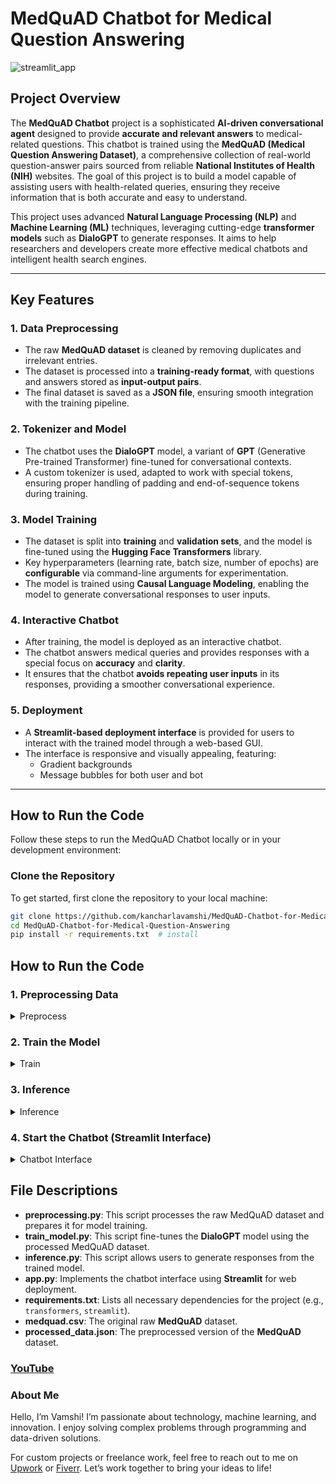 # **MedQuAD Chatbot for Medical Question Answering**

![streamlit_app](https://github.com/user-attachments/assets/35d26d46-089d-4662-bf48-07a0f0340ef2)

## **Project Overview**
The **MedQuAD Chatbot** project is a sophisticated **AI-driven conversational agent** designed to provide **accurate and relevant answers** to medical-related questions. This chatbot is trained using the **MedQuAD (Medical Question Answering Dataset)**, a comprehensive collection of real-world question-answer pairs sourced from reliable **National Institutes of Health (NIH)** websites. The goal of this project is to build a model capable of assisting users with health-related queries, ensuring they receive information that is both accurate and easy to understand.

This project uses advanced **Natural Language Processing (NLP)** and **Machine Learning (ML)** techniques, leveraging cutting-edge **transformer models** such as **DialoGPT** to generate responses. It aims to help researchers and developers create more effective medical chatbots and intelligent health search engines.

---

## **Key Features**

### 1. **Data Preprocessing**
- The raw **MedQuAD dataset** is cleaned by removing duplicates and irrelevant entries.
- The dataset is processed into a **training-ready format**, with questions and answers stored as **input-output pairs**.
- The final dataset is saved as a **JSON file**, ensuring smooth integration with the training pipeline.

### 2. **Tokenizer and Model**
- The chatbot uses the **DialoGPT** model, a variant of **GPT** (Generative Pre-trained Transformer) fine-tuned for conversational contexts.
- A custom tokenizer is used, adapted to work with special tokens, ensuring proper handling of padding and end-of-sequence tokens during training.

### 3. **Model Training**
- The dataset is split into **training** and **validation sets**, and the model is fine-tuned using the **Hugging Face Transformers** library.
- Key hyperparameters (learning rate, batch size, number of epochs) are **configurable** via command-line arguments for experimentation.
- The model is trained using **Causal Language Modeling**, enabling the model to generate conversational responses to user inputs.

### 4. **Interactive Chatbot**
- After training, the model is deployed as an interactive chatbot.
- The chatbot answers medical queries and provides responses with a special focus on **accuracy** and **clarity**.
- It ensures that the chatbot **avoids repeating user inputs** in its responses, providing a smoother conversational experience.

### 5. **Deployment**
- A **Streamlit-based deployment interface** is provided for users to interact with the trained model through a web-based GUI.
- The interface is responsive and visually appealing, featuring:
  - Gradient backgrounds
  - Message bubbles for both user and bot

---

## **How to Run the Code**

Follow these steps to run the MedQuAD Chatbot locally or in your development environment:

###  **Clone the Repository**
   To get started, first clone the repository to your local machine:
   
   ```bash
   git clone https://github.com/kancharlavamshi/MedQuAD-Chatbot-for-Medical-Question-Answering.git
   cd MedQuAD-Chatbot-for-Medical-Question-Answering
   pip install -r requirements.txt  # install
   ```
## How to Run the Code

### 1. **Preprocessing Data**
<details>
<summary>Preprocess</summary>

The **preprocess.py** script processes the raw MedQuAD dataset by removing duplicates and irrelevant entries. It saves the preprocessed dataset in a JSON file format, ready to be used for training.

To run the preprocessing script, use the following command:
```b
python preprocess.py --input_data /path/to/medquad.csv --output_data processed_data.json
```
- `--input_data`: Path to the raw **MedQuAD** CSV dataset.
- `--output_data`: Path to save the preprocessed dataset in **JSON** format.

This script removes duplicates and prepares the dataset for model training.
</details>

### 2. **Train the Model**
<details>
<summary>Train</summary>

The **train_model.py** script fine-tunes the **DialoGPT** model on the processed MedQuAD dataset. The training script is configurable through command-line arguments, allowing you to modify hyperparameters such as epochs, batch size, and learning rate.

To start training, run the following command:
```
python train_model.py --epochs 30 --batch_size 8 --learning_rate 5e-5 --save_model True --save_path ./models/medquad_model --validation_size 0.1
```
- `--epochs`: Number of training epochs.
- `--batch_size`: The batch size used for training.
- `--learning_rate`: Learning rate for the optimizer.
- `--save_model`: Option to save the trained model after training.
- `--save_path`: Path where the model will be saved.
- `--validation_size`: Fraction of data used for validation during training.

This will start the training process using **Causal Language Modeling** and save the fine-tuned model for later use.
</details>

### 3. **Inference**
<details>
<summary>Inference</summary>

Once the model is trained, the **inference.py** script allows you to interact with the trained model and generate responses to user inputs. The script loads the model and tokenizer, processes the user input, and returns a response based on the trained model.

Run the following command to interact with the trained model:
```
python chatbot_inference.py --model_path /path/to/medquad_model --user_input "What are the symptoms of Glaucoma?"
```
- `--model_path`: Path to the trained **DialoGPT** model.
- `--user_input`: The medical question you want the chatbot to respond to.

This script will generate a response based on the trained model's understanding of the input.
</details>

### 4. **Start the Chatbot (Streamlit Interface)**
<details>
<summary>Chatbot Interface</summary>
Once the model is trained, you can interact with the chatbot through a web-based interface. The chatbot is deployed using **Streamlit**, providing a simple and intuitive user interface to ask medical questions.
To start the chatbot:
  
```
streamlit run chatbot_streamlit.py
```

Once you run the command, the chatbot interface will be available in your web browser. You can ask various medical-related questions, and the chatbot will provide answers based on its training.
</details>

## **File Descriptions**

- **preprocessing.py**: This script processes the raw MedQuAD dataset and prepares it for model training.
- **train_model.py**: This script fine-tunes the **DialoGPT** model using the processed MedQuAD dataset.
- **inference.py**: This script allows users to generate responses from the trained model.
- **app.py**: Implements the chatbot interface using **Streamlit** for web deployment.
- **requirements.txt**: Lists all necessary dependencies for the project (e.g., `transformers`, `streamlit`).
- **medquad.csv**: The original raw **MedQuAD** dataset.
- **processed_data.json**: The preprocessed version of the **MedQuAD** dataset.


### [YouTube](https://youtu.be/LS6z550nfL4?feature=shared)



### About Me
Hello, I’m Vamshi! I’m passionate about technology, machine learning, and innovation. I enjoy solving complex problems through programming and data-driven solutions.

For custom projects or freelance work, feel free to reach out to me on [Upwork](https://www.upwork.com/freelancers/vamshikrishnak?mp_source=share) or [Fiverr](https://www.fiverr.com/vamshikrishn486?source=post_page-----a5674be25df2). Let’s work together to bring your ideas to life!



